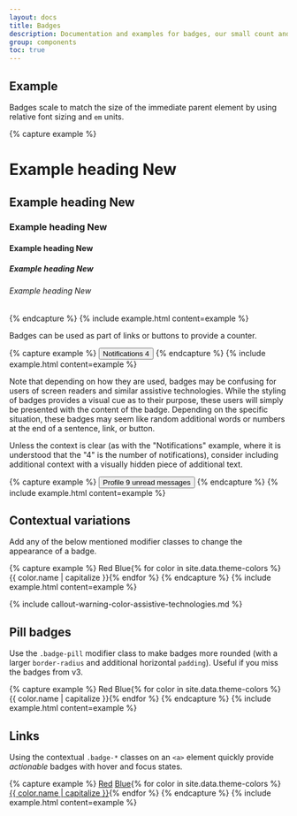 ```yaml
---
layout: docs
title: Badges
description: Documentation and examples for badges, our small count and labeling component.
group: components
toc: true
---
```


## Example

Badges scale to match the size of the immediate parent element by using relative font sizing and `em` units.

{% capture example %}
<h1>Example heading <span class="badge badge-blue">New</span></h1>
<h2>Example heading <span class="badge badge-blue">New</span></h2>
<h3>Example heading <span class="badge badge-blue">New</span></h3>
<h4>Example heading <span class="badge badge-blue">New</span></h4>
<h5>Example heading <span class="badge badge-blue">New</span></h5>
<h6>Example heading <span class="badge badge-blue">New</span></h6>
{% endcapture %}
{% include example.html content=example %}

Badges can be used as part of links or buttons to provide a counter.

{% capture example %}
<button type="button" class="btn btn-red">
  Notifications <span class="badge badge-light">4</span>
</button>
{% endcapture %}
{% include example.html content=example %}

Note that depending on how they are used, badges may be confusing for users of screen readers and similar assistive technologies. While the styling of badges provides a visual cue as to their purpose, these users will simply be presented with the content of the badge. Depending on the specific situation, these badges may seem like random additional words or numbers at the end of a sentence, link, or button.

Unless the context is clear (as with the "Notifications" example, where it is understood that the "4" is the number of notifications), consider including additional context with a visually hidden piece of additional text.

{% capture example %}
<button type="button" class="btn btn-red">
  Profile <span class="badge badge-light">9</span>
  <span class="sr-only">unread messages</span>
</button>
{% endcapture %}
{% include example.html content=example %}

## Contextual variations

Add any of the below mentioned modifier classes to change the appearance of a badge.

{% capture example %}
<span class="badge badge-red">Red</span>
<span class="badge badge-blue">Blue</span>{% for color in site.data.theme-colors %}
<span class="badge badge-{{ color.name }}">{{ color.name | capitalize }}</span>{% endfor %}
{% endcapture %}
{% include example.html content=example %}

{% include callout-warning-color-assistive-technologies.md %}

## Pill badges

Use the `.badge-pill` modifier class to make badges more rounded (with a larger `border-radius` and additional horizontal `padding`). Useful if you miss the badges from v3.

{% capture example %}
<span class="badge badge-pill badge-red">Red</span>
<span class="badge badge-pill badge-blue">Blue</span>{% for color in site.data.theme-colors %}
<span class="badge badge-pill badge-{{ color.name }}">{{ color.name | capitalize }}</span>{% endfor %}
{% endcapture %}
{% include example.html content=example %}

## Links

Using the contextual `.badge-*` classes on an `<a>` element quickly provide _actionable_ badges with hover and focus states.

{% capture example %}
<a href="#" class="badge badge-link badge-red">Red</a>
<a href="#" class="badge badge-link badge-blue">Blue</a>{% for color in site.data.theme-colors %}
<a href="#" class="badge badge-link badge-{{ color.name }}">{{ color.name | capitalize }}</a>{% endfor %}
{% endcapture %}
{% include example.html content=example %}
